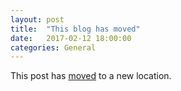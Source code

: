 ```yaml
---
layout: post
title:  "This blog has moved"
date:   2017-02-12 18:00:00
categories: General
---
```


This post has [moved][newurl] to a new location.

[newurl]: http://www.lieberbiber.de/
